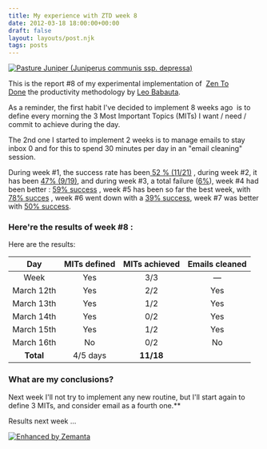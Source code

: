 ```yaml
---
title: My experience with ZTD week 8
date: 2012-03-18 18:00:00+00:00
draft: false
layout: layouts/post.njk
tags: posts
---
```


[![Pasture Juniper  (Juniperus communis ssp. depressa)](http://farm4.staticflickr.com/3370/3505817487_cc88c8ce5f_m.jpg)
](http://www.flickr.com/photos/nostri-imago/3505817487/)

This is the report #8 of my experimental implementation of  [Zen To Done](http://zenhabits.net/2007/11/zen-to-done-the-simple-productivity-e-book/) the productivity methodology by [Leo Babauta](http://zenhabits.net/about/).

As a reminder, the first habit I've decided to implement 8 weeks ago  is to define every morning the 3 Most Important Topics (MITs) I want / need / commit to achieve during the day.

The 2nd one I started to implement 2 weeks is to manage emails to stay inbox 0 and for this to spend 30 minutes per day in an "email cleaning" session.

During week #1, the success rate has been[ 52 % (11/21)](http://laurentmaumet.com/english/my-experience-with-ztd-week-1-results/) , during week #2, it has been [47% (9/19)](http://laurentmaumet.com/english/my-experience-with-ztd-week-2-results-3-mits-per-day-43-success/), and during week #3, a total failure ([6%](http://laurentmaumet.com/english/my-experience-with-ztd-week-3-results-3-mits-per-day-6-success-94-failure/)), week #4 had been better : [59% success](http://laurentmaumet.com/english/my-experience-with-ztd-week-4-results-3-mits-per-day-59-success/) , week #5 has been so far the best week, with [78% succes](http://laurentmaumet.com/english/my-experience-with-ztd-week-5-results-3-mits-per-day-78-success/) , week #6 went down with a [39% success](http://laurentmaumet.com/english/my-experience-with-ztd-week-6-results-3-mits-per-day-78-success/), week #7 was better with [50% success](http://laurentmaumet.com/english/my-experience-with-ztd-week-7-results/).



### Here're the results of week #8 :

Here are the results:

| Day           | MITs defined | MITs achieved | Emails cleaned |
|:-------------:|:------------:|:-------------:|:--------------:|
| Week          | Yes          | 3/3           | —              |
| March 12th    | Yes          | 2/2           | Yes            |
| March 13th    | Yes          | 1/2           | Yes            |
| March 14th    | Yes          | 0/2           | Yes            |
| March 15th    | Yes          | 1/2           | Yes            |
| March 16th    | No           | 0/2           | No             |
| **Total**     | 4/5 days     | **11/18**     |                |


### What are my conclusions?
Next week I'll not try to implement any new routine, but I'll start again to define 3 MITs, and consider email as a fourth one.**

Results next week ...


[![Enhanced by Zemanta](http://img.zemanta.com/zemified_a.png?x-id=b0de51a5-386b-4d7a-ad17-96d40c159756)
](http://www.zemanta.com/)
